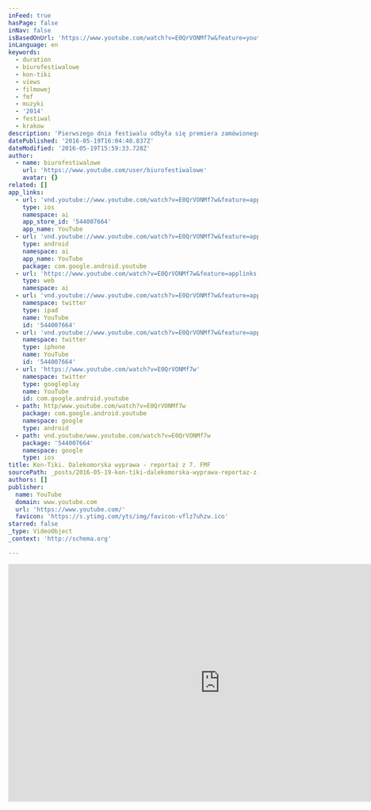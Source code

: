 ```yaml
---
inFeed: true
hasPage: false
inNav: false
isBasedOnUrl: 'https://www.youtube.com/watch?v=E0QrVONMf7w&feature=youtu.be&t=3m6s'
inLanguage: en
keywords:
  - duration
  - biurofestiwalowe
  - kon-tiki
  - views
  - filmowej
  - fmf
  - muzyki
  - '2014'
  - festiwal
  - krakow
description: 'Pierwszego dnia festiwalu odbyła się premiera zamówionego przez FMF projektu Kon-Tiki: Dalekomorska Wyprawa - pełnej projekcji pierwszego w historii Norwegii filmu nominowanego do Oscara i Złotego Globu Wyprawa Kon-Tiki (2012, reż. Joachim Roenning, Espen Sandberg). Ta największa produkcja filmowa w historii skandynawskiej kinematografii została zaprezentowana publiczności w wersji koncertowej z muzyką na żywo.'
datePublished: '2016-05-19T16:04:40.837Z'
dateModified: '2016-05-19T15:59:33.728Z'
author:
  - name: biurofestiwalowe
    url: 'https://www.youtube.com/user/biurofestiwalowe'
    avatar: {}
related: []
app_links:
  - url: 'vnd.youtube://www.youtube.com/watch?v=E0QrVONMf7w&feature=applinks'
    type: ios
    namespace: ai
    app_store_id: '544007664'
    app_name: YouTube
  - url: 'vnd.youtube://www.youtube.com/watch?v=E0QrVONMf7w&feature=applinks'
    type: android
    namespace: ai
    app_name: YouTube
    package: com.google.android.youtube
  - url: 'https://www.youtube.com/watch?v=E0QrVONMf7w&feature=applinks'
    type: web
    namespace: ai
  - url: 'vnd.youtube://www.youtube.com/watch?v=E0QrVONMf7w&feature=applinks'
    namespace: twitter
    type: ipad
    name: YouTube
    id: '544007664'
  - url: 'vnd.youtube://www.youtube.com/watch?v=E0QrVONMf7w&feature=applinks'
    namespace: twitter
    type: iphone
    name: YouTube
    id: '544007664'
  - url: 'https://www.youtube.com/watch?v=E0QrVONMf7w'
    namespace: twitter
    type: googleplay
    name: YouTube
    id: com.google.android.youtube
  - path: http/www.youtube.com/watch?v=E0QrVONMf7w
    package: com.google.android.youtube
    namespace: google
    type: android
  - path: vnd.youtube/www.youtube.com/watch?v=E0QrVONMf7w
    package: '544007664'
    namespace: google
    type: ios
title: Kon-Tiki. Dalekomorska wyprawa - reportaż z 7. FMF
sourcePath: _posts/2016-05-19-kon-tiki-dalekomorska-wyprawa-reportaz-z-7-fmf.md
authors: []
publisher:
  name: YouTube
  domain: www.youtube.com
  url: 'https://www.youtube.com/'
  favicon: 'https://s.ytimg.com/yts/img/favicon-vflz7uhzw.ico'
starred: false
_type: VideoObject
_context: 'http://schema.org'

---
```

<iframe src="https://cdn.embedly.com/widgets/media.html?src=https%3A%2F%2Fwww.youtube.com%2Fembed%2FE0QrVONMf7w%3Fstart%3D186%26feature%3Doembed%26start%3D186&amp;url=http%3A%2F%2Fwww.youtube.com%2Fwatch%3Fv%3DE0QrVONMf7w&amp;image=https%3A%2F%2Fi.ytimg.com%2Fvi%2FE0QrVONMf7w%2Fhqdefault.jpg&amp;key=b7d04c9b404c499eba89ee7072e1c4f7&amp;type=text%2Fhtml&amp;schema=youtube" width="854" height="480" scrolling="no" frameborder="0" allowfullscreen="" style=""></iframe>